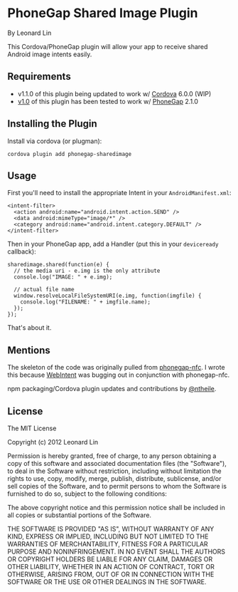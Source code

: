 # PhoneGap Shared Image Plugin
By Leonard Lin

This Cordova/PhoneGap plugin will allow your app to receive shared Android image intents easily.

## Requirements
* v1.1.0 of this plugin being updated to work w/ [Cordova](https://cordova.apache.org/) 6.0.0 (WIP)
* [v1.0](https://github.com/Lensley/phonegap-sharedimage/tree/1.0) of this plugin has been tested to work w/ [PhoneGap](http://phonegap.com/download) 2.1.0

## Installing the Plugin

Install via cordova (or plugman):

    cordova plugin add phonegap-sharedimage


## Usage

First you'll need to install the appropriate Intent in your `AndroidManifest.xml`:

    <intent-filter>
      <action android:name="android.intent.action.SEND" />
      <data android:mimeType="image/*" />
      <category android:name="android.intent.category.DEFAULT" />
    </intent-filter>


Then in your PhoneGap app, add a Handler (put this in your `deviceready` callback):

    sharedimage.shared(function(e) {
      // the media uri - e.img is the only attribute
      console.log("IMAGE: " + e.img);

      // actual file name
      window.resolveLocalFileSystemURI(e.img, function(imgfile) {
        console.log("FILENAME: " + imgfile.name);
      });
    });

That's about it.

## Mentions

The skeleton of the code was originally pulled from [phonegap-nfc](https://github.com/chariotsolutions/phonegap-nfc). I wrote this because [WebIntent](https://github.com/phonegap/phonegap-plugins/tree/master/Android/WebIntent) was bugging out in conjunction with phonegap-nfc. 

npm packaging/Cordova plugin updates and contributions by [@ntheile](https://github.com/ntheile).

## License
The MIT License

Copyright (c) 2012 Leonard Lin

Permission is hereby granted, free of charge, to any person obtaining a copy
of this software and associated documentation files (the "Software"), to deal
in the Software without restriction, including without limitation the rights
to use, copy, modify, merge, publish, distribute, sublicense, and/or sell
copies of the Software, and to permit persons to whom the Software is
furnished to do so, subject to the following conditions:

The above copyright notice and this permission notice shall be included in
all copies or substantial portions of the Software.

THE SOFTWARE IS PROVIDED "AS IS", WITHOUT WARRANTY OF ANY KIND, EXPRESS OR
IMPLIED, INCLUDING BUT NOT LIMITED TO THE WARRANTIES OF MERCHANTABILITY,
FITNESS FOR A PARTICULAR PURPOSE AND NONINFRINGEMENT. IN NO EVENT SHALL THE
AUTHORS OR COPYRIGHT HOLDERS BE LIABLE FOR ANY CLAIM, DAMAGES OR OTHER
LIABILITY, WHETHER IN AN ACTION OF CONTRACT, TORT OR OTHERWISE, ARISING FROM,
OUT OF OR IN CONNECTION WITH THE SOFTWARE OR THE USE OR OTHER DEALINGS IN
THE SOFTWARE.
